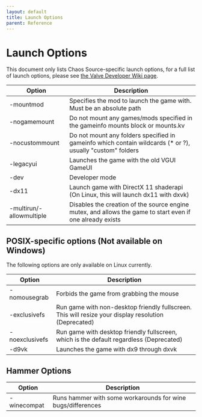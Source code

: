 ```yaml
---
layout: default
title: Launch Options
parent: Reference
---
```


# Launch Options

This document only lists Chaos Source-specific launch options, 
for a full list of launch options, please see [the Valve Developer Wiki page](https://developer.valvesoftware.com/wiki/Command_Line_Options).

|Option|Description|
|---|---|
|-mountmod <path>|Specifies the mod to launch the game with. Must be an absolute path|
|-nogamemount|Do not mount any games/mods specified in the gameinfo mounts block or mounts.kv|
|-nocustommount|Do not mount any folders specified in gameinfo which contain wildcards (* or ?), usually "custom" folders|
|-legacyui|Launches the game with the old VGUI GameUI|
|-dev|Developer mode|
|-dx11|Launch game with DirectX 11 shaderapi (On Linux, this will launch dx11 with dxvk)|
|-multirun/-allowmultiple|Disables the creation of the source engine mutex, and allows the game to start even if one already exists|

## POSIX-specific options (Not available on Windows)

The following options are only available on Linux currently. 

|Option|Description| 
|---|---|
|-nomousegrab|Forbids the game from grabbing the mouse|
|-exclusivefs|Run game with non-desktop friendly fullscreen. This will resize your display resolution (Deprecated)|
|-noexclusivefs|Run game with desktop friendly fullscreen, which is the default regardless (Deprecated)| 
|-d9vk|Launches the game with dx9 through dxvk|

## Hammer Options

|Option|Description|
|---|---|
|-winecompat|Runs hammer with some workarounds for wine bugs/differences|
